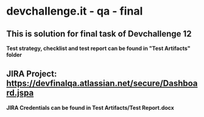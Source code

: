 # devchallenge.it - qa - final

## This is solution for final task of Devchallenge 12

**Test strategy, checklist and test report can be found in "Test Artifacts" folder**

## JIRA Project: https://devfinalqa.atlassian.net/secure/Dashboard.jspa
**JIRA Credentials can be found in Test Artifacts/Test Report.docx**

